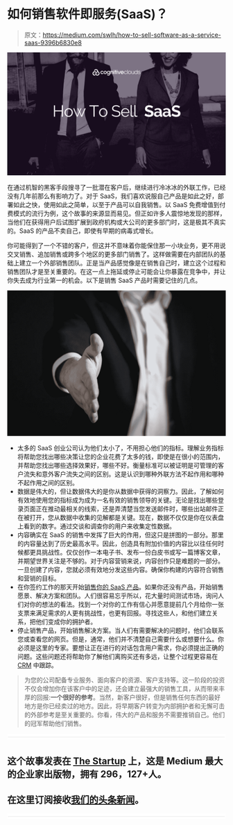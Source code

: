 # 如何销售软件即服务(SaaS)？

> 原文：<https://medium.com/swlh/how-to-sell-software-as-a-service-saas-9396b6830e8>

![](img/c63bd79bf3cc3cca4057e2c94f6933e4.png)

在通过机智的黑客手段搜寻了一批潜在客户后，继续进行冷冰冰的外联工作，已经没有几年前那么有影响力了。对于 SaaS，我们喜欢说服自己产品是如此之好，部署如此之快，使用如此之简单，以至于产品可以自我销售。以 SaaS 免费增值到付费模式的流行为例，这个故事的来源显而易见。但正如许多人震惊地发现的那样，当他们在获得用户后试图扩展到政府机构或大公司的更多部门时，这是极其不真实的。SaaS 的产品不卖自己，即使有早期的病毒式增长。

你可能得到了一个不错的客户，但这并不意味着你能保住那一小块业务，更不用说交叉销售、追加销售或跨多个地区的更多部门销售了。这样做需要在内部团队的基础上建立一个外部销售团队。正是当产品感觉像是在销售自己时，建立这个过程和销售团队才是至关重要的。在这一点上拖延或停止可能会让你暴露在竞争中，并让你失去成为行业第一的机会。以下是销售 SaaS 产品时需要记住的几点。

![](img/41827eee69c77049dc9d74f1ade60866.png)

*   太多的 SaaS 创业公司认为他们太小了，不用担心他们的指标。理解业务指标将帮助您找出哪些决策让您的企业花费了太多的钱，即使是在很小的范围内，并帮助您找出哪些选择效果好，哪些不好。衡量标准可以被证明是可管理的客户流失和意外客户流失之间的区别。这是认识到哪种外联方法不起作用和哪种不起作用之间的区别。
*   数据是伟大的，但让数据伟大的是你从数据中获得的洞察力。因此，了解如何有效地使用您的指标成为成为一名有效的销售领导的关键。无论是找出哪些登录页面正在推动最相关的线索，还是弄清楚当您发送邮件时，哪些出站邮件正在被打开，您从数据中收集的见解都是关键。现在，数据不仅仅是你在仪表盘上看到的数字。通过交谈和调查你的用户来收集定性数据。
*   内容确实在 SaaS 的销售中发挥了巨大的作用，但这只是拼图的一部分。那里的内容量达到了历史最高水平。因此，创造具有附加价值的内容比以往任何时候都更具挑战性。仅仅创作一本电子书、发布一份白皮书或写一篇博客文章，并期望世界关注是不够的。对于内容营销来说，内容创作只是难题的一部分。一旦创建了内容，您就必须有效地分发这些内容。确保你构建的内容符合销售和营销的目标。
*   在你签约工作的那天开始[销售你的 SaaS 产品](https://www.zibtek.com/blog/how-are-saas-companies-valued/)。如果你还没有产品，开始销售愿景、解决方案和团队。人们很容易忘乎所以，花大量时间测试市场，询问人们对你的想法的看法。找到一个对你的工作有信心并愿意提前几个月给你一张支票来满足需求的人更有挑战性，也更有回报。寻找这些人，和他们建立关系，把他们变成你的拥护者。
*   停止销售产品，开始销售解决方案。当人们有需要解决的问题时，他们会联系您或查看您的网页。但是，通常，他们并不清楚自己需要什么或想要什么。你必须是这里的专家。要想让正在进行的对话包含用户需求，你必须提出正确的问题。这些问题还将帮助你了解他们离购买还有多远，让整个过程更容易在 [CRM](https://www.tryoncourse.com) 中跟踪。

> 为您的公司配备专业服务、面向客户的资源、客户支持等。这一阶段的投资不仅会增加你在该客户中的足迹，还会建立最强大的销售工具，从而带来丰厚的回报:**一个很好的参考**。当然，新客户很好，但是销售任何东西的最好地方是你已经卖过的地方。因此，将早期客户转变为内部拥护者和无懈可击的外部参考是至关重要的。你看，伟大的产品和服务不需要推销自己。他们的冠军帮助他们销售。

![](img/731acf26f5d44fdc58d99a6388fe935d.png)

## 这个故事发表在 [The Startup](https://medium.com/swlh) 上，这是 Medium 最大的企业家出版物，拥有 296，127+人。

## 在这里订阅接收[我们的头条新闻](http://growthsupply.com/the-startup-newsletter/)。

![](img/731acf26f5d44fdc58d99a6388fe935d.png)